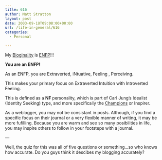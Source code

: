 ```yaml
---
title: 616
author: Matt Stratton
layout: post
date: 2003-09-18T09:08:00+00:00
url: /life-in-general/616
categories:
  - Personal

---
```

My [Bloginality][1] is [ENFP][2]!!!

**You are an ENFP!**
  
As an ENFP, you are Extraverted, iNtuative, Feeling , Perceiving.
  
This makes your primary focus on Extraverted Intuition with Introverted Feeling.

This is defined as a **NF** personality, which is part of Carl Jung&#8217;s Idealist (Identity Seeking) type, and more specifically the <u>Champions</u> or Inspirer.

As a weblogger, you may not be consistant in posts. Although, if you find a specific focus on their journal or a very flexible manner of writing, it may be more fufilling. Because you are warm and see so many posibilities in life, you may inspire others to follow in your footsteps with a journal.

&#8212;

Well, the quiz for this was all of five questions or something&#8230;so who knows how accurate. Do you guys think it descibes my blogging accurately?

 [1]: https://bloginality.love-productions.com
 [2]: https://bloginality.love-productions.com/enfp.php